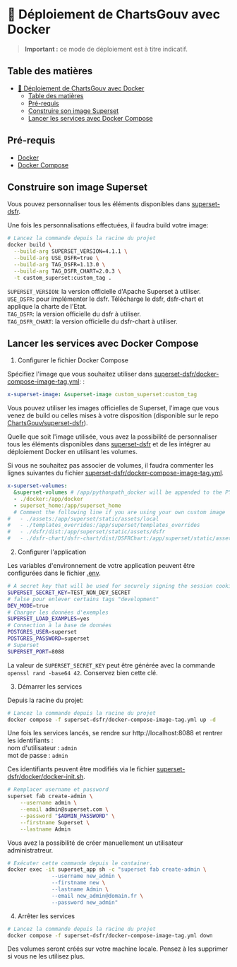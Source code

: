 # 🚀 Déploiement de ChartsGouv avec Docker

> **Important :** ce mode de déploiement est à titre indicatif.

## Table des matières
- [🚀 Déploiement de ChartsGouv avec Docker](#-déploiement-de-chartsgouv-avec-docker)
  - [Table des matières](#table-des-matières)
  - [Pré-requis](#pré-requis)
  - [Construire son image Superset](#construire-son-image-superset)
  - [Lancer les services avec Docker Compose](#lancer-les-services-avec-docker-compose)

## Pré-requis

- [Docker](https://docs.docker.com/get-docker/)
- [Docker Compose](https://docs.docker.com/compose/install/)

## Construire son image Superset

Vous pouvez personnaliser tous les éléments disponibles dans [superset-dsfr](../../../superset-dsfr/).

Une fois les personnalisations effectuées, il faudra build votre image:
```bash
# Lancez la commande depuis la racine du projet
docker build \
  --build-arg SUPERSET_VERSION=4.1.1 \
  --build-arg USE_DSFR=true \
  --build-arg TAG_DSFR=1.13.0 \
  --build-arg TAG_DSFR_CHART=2.0.3 \
  -t custom_superset:custom_tag .
```
`SUPERSET_VERSION`: la version officielle d'Apache Superset à utiliser.  
`USE_DSFR`: pour implémenter le dsfr. Télécharge le dsfr, dsfr-chart et applique la charte de l'Etat.  
`TAG_DSFR`: la version officielle du dsfr à utiliser.  
`TAG_DSFR_CHART`: la version officielle du dsfr-chart à utiliser.

## Lancer les services avec Docker Compose

1. Configurer le fichier Docker Compose

Spécifiez l'image que vous souhaitez utiliser dans [superset-dsfr/docker-compose-image-tag.yml](../../../superset-dsfr/docker-compose-image-tag.yml#L24): :
```yaml
x-superset-image: &superset-image custom_superset:custom_tag
```

Vous pouvez utiliser les images officielles de Superset, l'image que vous venez de build ou celles mises à votre disposition (disponible sur le repo [ChartsGouv/superset-dsfr](https://github.com/ChartsGouv/superset-dsfr)).

Quelle que soit l'image utilisée, vous avez la possibilité de personnaliser tous les éléments disponibles dans [superset-dsfr](../../../superset-dsfr/) et de les intégrer au déploiement Docker en utilisant les volumes.  

Si vous ne souhaitez pas associer de volumes, il faudra commenter les lignes suivantes du fichier [superset-dsfr/docker-compose-image-tag.yml](../../../superset-dsfr/docker-compose-image-tag.yml#L29).

```yaml
x-superset-volumes:
  &superset-volumes # /app/pythonpath_docker will be appended to the PYTHONPATH in the final container
  - ./docker:/app/docker
  - superset_home:/app/superset_home
  # Comment the following line if you are using your own custom image
#   - ./assets:/app/superset/static/assets/local
#   - ./templates_overrides:/app/superset/templates_overrides
#   - ./dsfr/dist:/app/superset/static/assets/dsfr
#   - ./dsfr-chart/dsfr-chart/dist/DSFRChart:/app/superset/static/assets/dsfr-chart
```

2. Configurer l'application  

Les variables d'environnement de votre application peuvent être configurées dans le fichier [.env](../../../superset-dsfr/docker/.env).  
```bash
# A secret key that will be used for securely signing the session cookie and can be used for any other security related needs by extensions or your application
SUPERSET_SECRET_KEY=TEST_NON_DEV_SECRET
# false pour enlever certains tags "development"
DEV_MODE=true
# Charger les données d'exemples
SUPERSET_LOAD_EXAMPLES=yes
# Connection à la base de données
POSTGRES_USER=superset
POSTGRES_PASSWORD=superset
# Superset
SUPERSET_PORT=8088
```
La valeur de `SUPERSET_SECRET_KEY` peut être générée avec la commande `openssl rand -base64 42`. Conservez bien cette clé.

3. Démarrer les services

Depuis la racine du projet:
```bash
# Lancez la commande depuis la racine du projet
docker compose -f superset-dsfr/docker-compose-image-tag.yml up -d
```
Une fois les services lancés, se rendre sur http://localhost:8088 et rentrer les identifiants :  
nom d'utilisateur : `admin`  
mot de passe : `admin`  

Ces identifiants peuvent être modifiés via le fichier [superset-dsfr/docker/docker-init.sh](../../../superset-dsfr/docker/docker-init.sh#56).

```bash
# Remplacer username et password
superset fab create-admin \
    --username admin \
    --email admin@superset.com \
    --password "$ADMIN_PASSWORD" \
    --firstname Superset \
    --lastname Admin
```

Vous avez la possibilité de créer manuellement un utilisateur administratreur.
```bash
# Exécuter cette commande depuis le container.
docker exec -it superset_app sh -c "superset fab create-admin \
              --username new_admin \
              --firstname new \
              --lastname Admin \
              --email new_admin@domain.fr \
              --password new_admin"
```

4. Arrêter les services
```bash
# Lancez la commande depuis la racine du projet
docker compose -f superset-dsfr/docker-compose-image-tag.yml down
```
Des volumes seront créés sur votre machine locale. Pensez à les supprimer si vous ne les utilisez plus.
